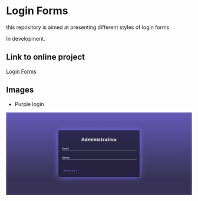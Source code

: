 
# Login Forms

this repository is aimed at presenting different styles of login forms.

In development.


## Link to online project

[Login Forms](https://login-forms-beige.vercel.app)


## Images

- Purple login
<img width="600" heigth="400" src="/src/assets/Purple_login.png" />
